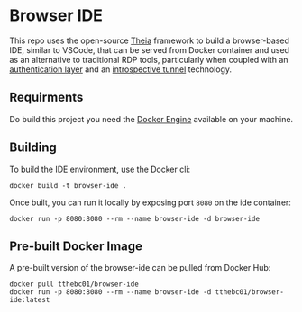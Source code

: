 # Browser IDE

This repo uses the open-source [Theia](https://theia-ide.org/) framework to build a browser-based IDE, similar to VSCode, that
can be served from Docker container and used as an alternative to traditional RDP tools, particularly 
when coupled with an [authentication layer](https://github.com/greenpau/caddy-auth-portal) and an 
[introspective tunnel](https://www.cloudflare.com/products/tunnel/) technology. 

## Requirments

Do build this project you need the [Docker Engine](https://docs.docker.com/get-docker/) available on your machine.

## Building

To build the IDE environment, use the Docker cli:

```
docker build -t browser-ide .
```

Once built, you can run it locally by exposing port `8080` on the ide container:

```
docker run -p 8080:8080 --rm --name browser-ide -d browser-ide
```

## Pre-built Docker Image

A pre-built version of the browser-ide can be pulled from Docker Hub:

```
docker pull tthebc01/browser-ide
docker run -p 8080:8080 --rm --name browser-ide -d tthebc01/browser-ide:latest
```

